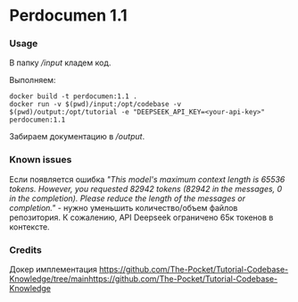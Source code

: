 # Perdocumen 1.1
### Usage
В папку _/input_ кладем код.

Выполняем:
```
docker build -t perdocumen:1.1 .
docker run -v $(pwd)/input:/opt/codebase -v $(pwd)/output:/opt/tutorial -e "DEEPSEEK_API_KEY=<your-api-key>" perdocumen:1.1
```
Забираем документацию в _/output_.

### Known issues
Если появляется ошибка _"This model's maximum context length is 65536 tokens. However, you requested 82942 tokens (82942 in the messages, 0 in the completion). Please reduce the length of the messages or completion."_ - нужно уменьшить количество/объем файлов репозитория. К сожалению, API Deepseek ограничено 65к токенов в контексте.

### Credits
Докер имплементация https://github.com/The-Pocket/Tutorial-Codebase-Knowledge/tree/mainhttps://github.com/The-Pocket/Tutorial-Codebase-Knowledge